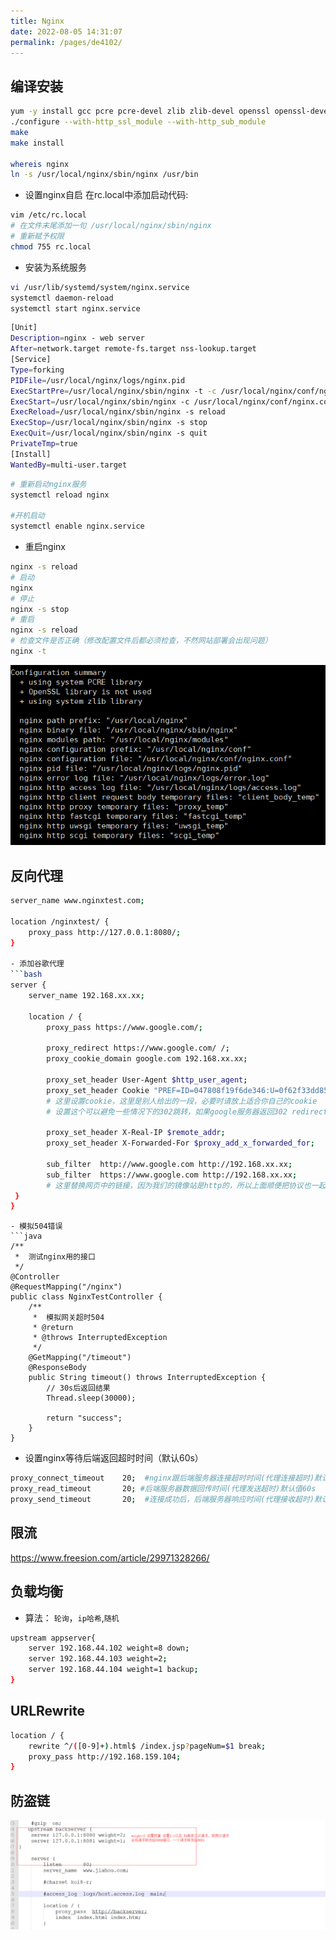 ```yaml
---
title: Nginx
date: 2022-08-05 14:31:07
permalink: /pages/de4102/
---
```

## 编译安装
```bash
yum -y install gcc pcre pcre-devel zlib zlib-devel openssl openssl-devel
./configure --with-http_ssl_module --with-http_sub_module
make
make install

whereis nginx
ln -s /usr/local/nginx/sbin/nginx /usr/bin

```
- 设置nginx自启
在rc.local中添加启动代码:
```bash
vim /etc/rc.local
# 在文件末尾添加一句 /usr/local/nginx/sbin/nginx
# 重新赋予权限
chmod 755 rc.local
```
- 安装为系统服务
```bash
vi /usr/lib/systemd/system/nginx.service
systemctl daemon-reload
systemctl start nginx.service
```
```bash
[Unit]
Description=nginx - web server
After=network.target remote-fs.target nss-lookup.target
[Service]
Type=forking
PIDFile=/usr/local/nginx/logs/nginx.pid
ExecStartPre=/usr/local/nginx/sbin/nginx -t -c /usr/local/nginx/conf/nginx.conf
ExecStart=/usr/local/nginx/sbin/nginx -c /usr/local/nginx/conf/nginx.conf
ExecReload=/usr/local/nginx/sbin/nginx -s reload
ExecStop=/usr/local/nginx/sbin/nginx -s stop
ExecQuit=/usr/local/nginx/sbin/nginx -s quit
PrivateTmp=true
[Install]
WantedBy=multi-user.target
```

```bash
# 重新启动nginx服务
systemctl reload nginx

#开机启动  
systemctl enable nginx.service
```

-  重启nginx
```bash
nginx -s reload
# 启动
nginx
# 停止
nginx -s stop
# 重启
nginx -s reload
# 检查文件是否正确（修改配置文件后都必须检查，不然网站部署会出现问题）
nginx -t

```

![](./imgs/2022-11-13-21-28-36.png)
## 反向代理
```bash
server_name www.nginxtest.com;

location /nginxtest/ {
    proxy_pass http://127.0.0.1:8080/;
}

- 添加谷歌代理
```bash
server {
    server_name 192.168.xx.xx;

    location / {
        proxy_pass https://www.google.com/;

        proxy_redirect https://www.google.com/ /;
        proxy_cookie_domain google.com 192.168.xx.xx;

        proxy_set_header User-Agent $http_user_agent;
        proxy_set_header Cookie "PREF=ID=047808f19f6de346:U=0f62f33dd8549d11:FF=2:LD=zh-CN:NW=1:TM=1325338577:LM=1332142444:GM=1:SG=2:S=rE0SyJh2W1IQ-Maw";
        # 这里设置cookie，这里是别人给出的一段，必要时请放上适合你自己的cookie
        # 设置这个可以避免一些情况下的302跳转，如果google服务器返回302 redirect，那么浏览器被跳转到google自己的域名，那就没的玩了

        proxy_set_header X-Real-IP $remote_addr;
        proxy_set_header X-Forwarded-For $proxy_add_x_forwarded_for;

        sub_filter  http://www.google.com http://192.168.xx.xx;
        sub_filter  https://www.google.com http://192.168.xx.xx;
        # 这里替换网页中的链接，因为我们的镜像站是http的，所以上面顺便把协议也一起替换了
 }
}
```


```
- 模拟504错误
```java
/**
 *  测试nginx用的接口
 */
@Controller
@RequestMapping("/nginx")
public class NginxTestController {
    /**
     *  模拟网关超时504
     * @return
     * @throws InterruptedException
     */
    @GetMapping("/timeout")
    @ResponseBody
    public String timeout() throws InterruptedException {
        // 30s后返回结果
        Thread.sleep(30000);

        return "success";
    }
}
```
- 设置nginx等待后端返回超时时间（默认60s）
```bash
proxy_connect_timeout    20;  #nginx跟后端服务器连接超时时间(代理连接超时)默认60s
proxy_read_timeout       20; #后端服务器数据回传时间(代理发送超时)默认值60s
proxy_send_timeout       20;  #连接成功后，后端服务器响应时间(代理接收超时)默认值60s
```

## 限流
https://www.freesion.com/article/29971328266/

## 负载均衡
- 算法：
`轮询`，`ip哈希`,`随机`
```bash
upstream appserver{
    server 192.168.44.102 weight=8 down;
    server 192.168.44.103 weight=2;
    server 192.168.44.104 weight=1 backup;
}
```
## URLRewrite
```bash
location / {
    rewrite ^/([0-9]+).html$ /index.jsp?pageNum=$1 break;
    proxy_pass http://192.168.159.104;
}
```
## 防盗链


![](./imgs/2022-11-14-20-19-45.png)


